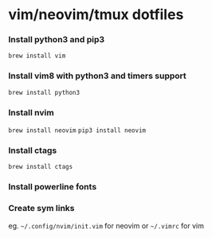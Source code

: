 # vim/neovim/tmux dotfiles

### Install python3 and pip3
`brew install vim`

### Install vim8 with python3 and timers support
`brew install python3`

### Install nvim 
`brew install neovim`
`pip3 install neovim`

### Install ctags 
`brew install ctags`

### Install powerline fonts
    
### Create sym links
eg. `~/.config/nvim/init.vim` for neovim or `~/.vimrc` for vim
